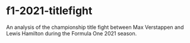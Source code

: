 # f1-2021-titlefight
An analysis of the championship title fight between Max Verstappen and Lewis Hamilton during the Formula One 2021 season.
